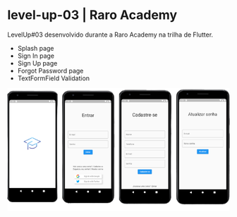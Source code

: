 # level-up-03 | Raro Academy
LevelUp#03 desenvolvido durante a Raro Academy na trilha de Flutter.

* Splash page
* Sign In page
* Sign Up page
* Forgot Password page
* TextFormField Validation

![Screenshot](https://raw.githubusercontent.com/tamirfaria/level-up-03/main/screenshot.png)
